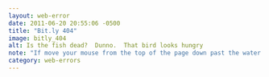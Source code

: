 ```yaml
---
layout: web-error
date: 2011-06-20 20:55:06 -0500
title: "Bit.ly 404"
image: bitly_404
alt: Is the fish dead?  Dunno.  That bird looks hungry
note: "If move your mouse from the top of the page down past the water line, you'll make waves."
category: web-errors
---
```


